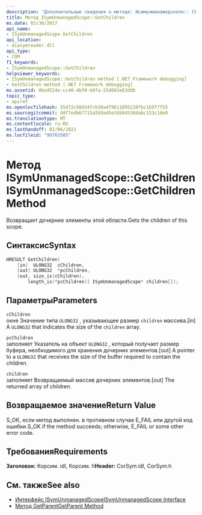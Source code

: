 ```yaml
---
description: 'Дополнительные сведения о методе: Исимунманажедскопе:: Children'
title: Метод ISymUnmanagedScope::GetChildren
ms.date: 03/30/2017
api_name:
- ISymUnmanagedScope.GetChildren
api_location:
- diasymreader.dll
api_type:
- COM
f1_keywords:
- ISymUnmanagedScope::GetChildren
helpviewer_keywords:
- ISymUnmanagedScope::GetChildren method [.NET Framework debugging]
- GetChildren method [.NET Framework debugging]
ms.assetid: 0bed524e-cc48-4bf0-b9fa-25d665e63ddb
topic_type:
- apiref
ms.openlocfilehash: 55d72c98d34fcb30a479611895228fbc1b9f7f55
ms.sourcegitcommit: ddf7edb67715a5b9a45e3dd44536dabc153c1de0
ms.translationtype: MT
ms.contentlocale: ru-RU
ms.lasthandoff: 02/06/2021
ms.locfileid: "99763505"
---
```

# <a name="isymunmanagedscopegetchildren-method"></a><span data-ttu-id="bf5e1-103">Метод ISymUnmanagedScope::GetChildren</span><span class="sxs-lookup"><span data-stu-id="bf5e1-103">ISymUnmanagedScope::GetChildren Method</span></span>

<span data-ttu-id="bf5e1-104">Возвращает дочерние элементы этой области.</span><span class="sxs-lookup"><span data-stu-id="bf5e1-104">Gets the children of this scope.</span></span>  
  
## <a name="syntax"></a><span data-ttu-id="bf5e1-105">Синтаксис</span><span class="sxs-lookup"><span data-stu-id="bf5e1-105">Syntax</span></span>  
  
```cpp  
HRESULT GetChildren(  
    [in]  ULONG32  cChildren,  
    [out] ULONG32  *pcChildren,  
    [out, size_is(cChildren),  
        length_is(*pcChildren)] ISymUnmanagedScope* children[]);  
```  
  
## <a name="parameters"></a><span data-ttu-id="bf5e1-106">Параметры</span><span class="sxs-lookup"><span data-stu-id="bf5e1-106">Parameters</span></span>  

 `cChildren`  
 <span data-ttu-id="bf5e1-107">окне Значение типа `ULONG32` , указывающее размер `children` массива.</span><span class="sxs-lookup"><span data-stu-id="bf5e1-107">[in] A `ULONG32` that indicates the size of the `children` array.</span></span>  
  
 `pcChildren`  
 <span data-ttu-id="bf5e1-108">заполняет Указатель на объект `ULONG32` , который получает размер буфера, необходимого для хранения дочерних элементов.</span><span class="sxs-lookup"><span data-stu-id="bf5e1-108">[out] A pointer to a `ULONG32` that receives the size of the buffer required to contain the children.</span></span>  
  
 `children`  
 <span data-ttu-id="bf5e1-109">заполняет Возвращаемый массив дочерних элементов.</span><span class="sxs-lookup"><span data-stu-id="bf5e1-109">[out] The returned array of children.</span></span>  
  
## <a name="return-value"></a><span data-ttu-id="bf5e1-110">Возвращаемое значение</span><span class="sxs-lookup"><span data-stu-id="bf5e1-110">Return Value</span></span>  

 <span data-ttu-id="bf5e1-111">S_OK, если метод выполнен. в противном случае E_FAIL или другой код ошибки.</span><span class="sxs-lookup"><span data-stu-id="bf5e1-111">S_OK if the method succeeds; otherwise, E_FAIL or some other error code.</span></span>  
  
## <a name="requirements"></a><span data-ttu-id="bf5e1-112">Требования</span><span class="sxs-lookup"><span data-stu-id="bf5e1-112">Requirements</span></span>  

 <span data-ttu-id="bf5e1-113">**Заголовок:** Корсим. idl, Корсим. h</span><span class="sxs-lookup"><span data-stu-id="bf5e1-113">**Header:** CorSym.idl, CorSym.h</span></span>  
  
## <a name="see-also"></a><span data-ttu-id="bf5e1-114">См. также</span><span class="sxs-lookup"><span data-stu-id="bf5e1-114">See also</span></span>

- [<span data-ttu-id="bf5e1-115">Интерфейс ISymUnmanagedScope</span><span class="sxs-lookup"><span data-stu-id="bf5e1-115">ISymUnmanagedScope Interface</span></span>](isymunmanagedscope-interface.md)
- [<span data-ttu-id="bf5e1-116">Метод GetParent</span><span class="sxs-lookup"><span data-stu-id="bf5e1-116">GetParent Method</span></span>](isymunmanagedscope-getparent-method.md)
